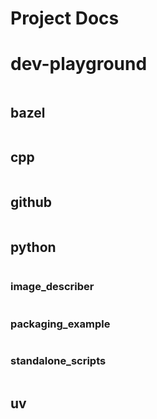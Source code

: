 # Project Docs

# dev-playground
```{include} ../../README.md
```

## bazel
```{include} ../../bazel/README.md
```

## cpp
```{include} ../../cpp/README.md
```

## github
```{include} ../../github/README.md
```

## python
```{include} ../../python/README.md
```

### image_describer
```{include} ../../python/image_describer/README.md
```

### packaging_example
```{include} ../../python/packaging_example/README.md
```

### standalone_scripts
```{include} ../../python/standalone_scripts/README.md
```

## uv
```{include} ../../uv/README.md
```
